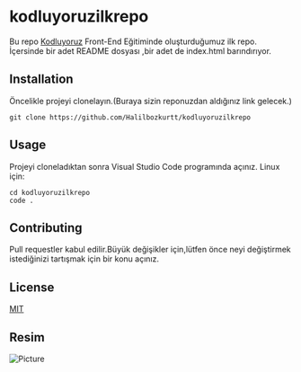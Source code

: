 # kodluyoruzilkrepo
Bu repo [Kodluyoruz](kodluyoruz.org) Front-End Eğitiminde oluşturduğumuz ilk repo. İçersinde bir adet README dosyası ,bir adet de index.html barındırıyor. 
 
 ## Installation 
 Öncelikle projeyi clonelayın.(Buraya sizin reponuzdan aldığınız link gelecek.)
 
 ```
 git clone https://github.com/Halilbozkurtt/kodluyoruzilkrepo 
 ```
## Usage 
Projeyi cloneladıktan sonra Visual Studio Code programında açınız.
Linux için:
```
cd kodluyoruzilkrepo
code . 
```
## Contributing 
Pull requestler kabul edilir.Büyük değişikler için,lütfen önce neyi değiştirmek istediğinizi tartışmak için bir konu açınız.

## License

[MIT](https://mit-license.org/)

## Resim

![Picture](https://picsum.photos/200/300)
